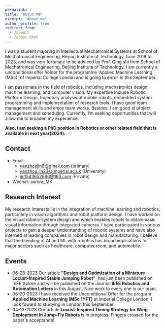 ```yaml
---
permalink: /
title: "About Me"
excerpt: "About me"
author_profile: true
redirect_from: 
  - /about/
  - /about.html
---
```


I was a student majoring in Intellectual Mechatronical Systems at School of Mechatronical Engineering, Beijing Institute of Technology, from 2019 to 2023, and was very fortunate to be adviced by Prof. Qing shi from School of Mechatronical Engineering, Beijing Institute of Technology. I am currently a unconditional offer holder for the programme 'Applied Machine Learning (MSc)' of Imperial College London and is going to enroll in this September. 

I am passionate in the field of robotics, including mechatronics design, machine learning, and computer vision. My expertise include Robotic Platform Design, trajectory analysis of moblie robots, embedded system programming and implementation of research tools. I have good team management skills and enjoy team works. Besides, I am good at project management and scheduling. Currently, I’m seeking opportunities that will allow me to broaden my experience. 

 **Also, I am seeking a PhD position in Robotics or other related field that is available in next year(2024).**  
 
Contact
-----
* Email:
  * yanzhoujin8@gmail.com (primary)
  * yanzhou.jin23@imperial.ac.uk (University)
  * jin1543652696@163.com (Private) 
* Wechat: aurora_MK  

Research Interest
------
My research interests lie in the integration of machine learning and robotics, particularly in vision algorithms and robot platform design. I have worked on the visual robotic system design and which enables robots to obtain basic visual information through integrated cameras. I have participated in various projects to gain a deeper understanding of robotic systems and have also interned at leading companies in robot design and manufacturing. I believe that the blending of AI and ML with robotics has broad implications for major sectors such as healthcare, computer room, and automobile.

Events
------
* 06-28-2023 Our article **"Design and Optimization of a Miniature Locust-Inspired Stable Jumping Robot"**, has just been published on IEEE Xplore and will be published on the Journal **IEEE Robotics and Automation Letters** in this August. Nice work to every one in our team.
* 06-20-2023 I have received the Unconditional Offer for the program **Applied Machine Learning (MSc 1YFT)** at Imperial College London! I look foward to studying in London this September.
* 04-13-2023 Our article **Locust-Inspired Timing Strategy for Wing Deployment in Jump-Fly Robots** is in progress. Fingers crossed for the paper's acceptance!
